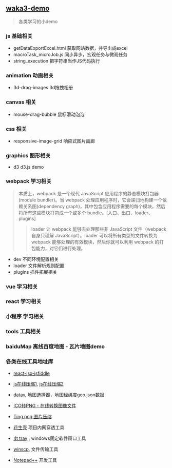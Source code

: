 ## [waka3-demo](https://github.com/waka3/waka3-demo.git)
> 各类学习的小demo

### js 基础相关
- getDataExportExcel.html 获取网站数据，并导出成excel
- macroTask_microJob.js 同步异步，宏观任务与微观任务
- string_execution 把字符串当作JS代码执行

### animation 动画相关
- 3d-drag-images 3d拖拽相册

### canvas 相关
- mouse-drag-bubble 鼠标滑动泡泡

### css 相关
- responsive-image-grid 响应式图片画廊

### graphics 图形相关
- d3 d3.js demo

### webpack 学习相关
> 本质上，webpack 是一个现代 JavaScript 应用程序的静态模块打包器(module bundler)。当 webpack 处理应用程序时，它会递归地构建一个依赖关系图(dependency graph)，其中包含应用程序需要的每个模块，然后将所有这些模块打包成一个或多个 bundle。[入口、出口、loader、plugins]
>> loader 让 webpack 能够去处理那些非 JavaScript 文件（webpack 自身只理解 JavaScript）。loader 可以将所有类型的文件转换为 webpack 能够处理的有效模块，然后你就可以利用 webpack 的打包能力，对它们进行处理。

- dev 不同环境配置相关
- loader 文件解析规则配置
- plugins 插件拓展相关

### vue 学习相关

### react 学习相关

### 小程序 学习相关

### tools 工具相关

### baiduMap 离线百度地图 - 瓦片地图demo


### 各类在线工具地址库
- [react-jsx-jsfiddle](https://jsfiddle.net/boilerplate/react-jsx) 
- [js在线压缩1](https://tool.lu/js/), [js在线压缩2](https://tool.lu/js/)
- [datav](http://datav.aliyun.com/tools/atlas/#&lat=30.332329214580188&lng=106.72278672066881&zoom=3.5), 地图选择器，地图经纬度geo.json数据
- [ICO转PNG - 在线转换图像文件](https://www.aconvert.com/cn/image/)
- [Ting png 图片压缩](https://tinypng.com/)

- [花生壳](https://console.hsk.oray.com/passport/login) 项目内网穿透工具
- [4t tray](https://www.4t-niagara.com/tray.html) , windows固定软件窗口工具
- [winscp](https://winscp.net/eng/docs/lang:chs), 文件传输工具
- [Notepad++](https://notepad-plus-plus.org/downloads/v7.8/) 开发工具